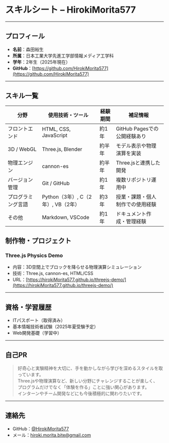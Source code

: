 # スキルシート – HirokiMorita577

---

##  プロフィール
- **名前**：森田裕生
- **所属**：日本工業大学先進工学部情報メディア工学科
- **学年**：2年生（2025年現在）
- **GitHub**：[https://github.com/HirokiMorita577](https://github.com/HirokiMorita577)

---

##  スキル一覧

| 分野             | 使用技術・ツール               | 経験期間 | 補足情報                          |
|------------------|--------------------------------|----------|-----------------------------------|
| フロントエンド   | HTML, CSS, JavaScript          | 約1年     | GitHub Pagesでの公開経験あり     |
| 3D / WebGL       | Three.js, Blender              | 約半年    | モデル表示や物理演算を実装       |
| 物理エンジン     | cannon-es                      | 約半年    | Three.jsと連携した開発            |
| バージョン管理   | Git / GitHub                   | 約1年     | 複数リポジトリ運用中              |
| プログラミング言語 | Python（3年）, C（2年）, VB（2年） | 約3年     | 授業・課題・個人制作での使用経験 |
| その他           | Markdown, VSCode               | 約1年     | ドキュメント作成・管理経験        |

##  制作物・プロジェクト

###  Three.js Physics Demo
- 内容：3D空間上でブロックを降らせる物理演算シミュレーション
- 技術：Three.js, cannon-es, HTML/CSS
- URL：[https://hirokiMorita577.github.io/threejs-demo/](https://hirokiMorita577.github.io/threejs-demo/)


---

##  資格・学習履歴
- ITパスポート（取得済み）
- 基本情報技術者試験（2025年夏受験予定）
- Web開発基礎（学習中）

---

##  自己PR

> 好奇心と実験精神を大切に、手を動かしながら学びを深めるスタイルを取っています。  
> Three.jsや物理演算など、新しい分野にチャレンジすることが楽しく、  
> プログラムだけでなく「体験を作る」ことに強い関心があります。  
> インターンやチーム開発などにも今後積極的に関わりたいです。

---

##  連絡先
- GitHub：[@HirokiMorita577](https://github.com/HirokiMorita577)
- メール：hiroki.morita.bite@gmail.com

